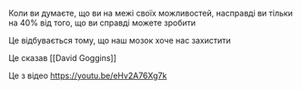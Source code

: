 Коли ви думаєте, що ви на межі своїх можливостей, насправді ви тільки на 40% від того, що ви справді можете зробити

Це відбувається тому, що наш мозок хоче нас захистити

Це сказав [[David Goggins]]

Це з відео https://youtu.be/eHv2A76Xg7k